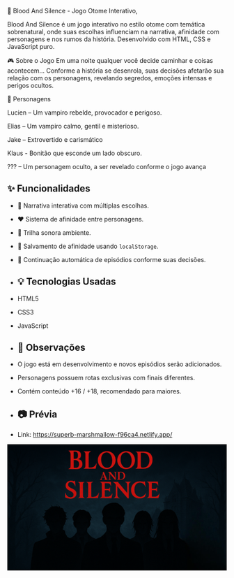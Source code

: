 🌙 Blood And Silence - Jogo Otome Interativo,

Blood And Silence é um jogo interativo no estilo otome com temática sobrenatural, onde suas escolhas influenciam na narrativa, afinidade com personagens e nos rumos da história.
Desenvolvido com HTML, CSS e JavaScript puro.

🎮 Sobre o Jogo
Em uma noite qualquer você decide caminhar e coisas acontecem... 
Conforme a história se desenrola, suas decisões afetarão sua relação com os personagens, revelando segredos, emoções intensas e perigos ocultos.

🧛 Personagens

Lucien – Um vampiro rebelde, provocador e perigoso.

Elias – Um vampiro calmo, gentil e misterioso.

Jake – Extrovertido e carismático

Klaus - Bonitão que esconde um lado obscuro.

??? – Um personagem oculto, a ser revelado conforme o jogo avança

## ✨ Funcionalidades

- 📜 Narrativa interativa com múltiplas escolhas.
- ❤️ Sistema de afinidade entre personagens.
- 🎵 Trilha sonora ambiente.
- 💾 Salvamento de afinidade usando `localStorage`.
- 🔄 Continuação automática de episódios conforme suas decisões.

- ## 💡 Tecnologias Usadas

- HTML5
- CSS3
- JavaScript

- ## 📌 Observações

- O jogo está em desenvolvimento e novos episódios serão adicionados.
- Personagens possuem rotas exclusivas com finais diferentes.
- Contém conteúdo +16 / +18, recomendado para maiores.

- ## 📷 Prévia
- Link: https://superb-marshmallow-f96ca4.netlify.app/

![screenshot](assets/capa.png)
